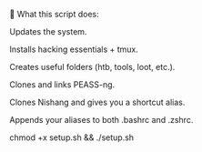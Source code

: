 🔧 What this script does:

Updates the system.

Installs hacking essentials + tmux.

Creates useful folders (htb, tools, loot, etc.).

Clones and links PEASS-ng.

Clones Nishang and gives you a shortcut alias.

Appends your aliases to both .bashrc and .zshrc.

chmod +x setup.sh && ./setup.sh
